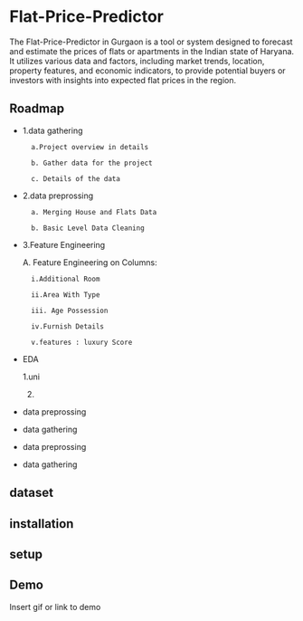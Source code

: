 
# Flat-Price-Predictor

The Flat-Price-Predictor in Gurgaon is a tool or system designed to forecast and estimate the prices of flats or apartments in the Indian state of Haryana. It utilizes various data and factors, including market trends, location, property features, and economic indicators, to provide potential buyers or investors with insights into expected flat prices in the region.


## Roadmap

- 1.data gathering 

        a.Project overview in details

        b. Gather data for the project

        c. Details of the data
- 2.data preprossing 

        a. Merging House and Flats Data

        b. Basic Level Data Cleaning

- 3.Feature Engineering

    A. Feature Engineering on Columns:

        i.Additional Room

        ii.Area With Type

        iii. Age Possession

        iv.Furnish Details

        v.features : luxury Score

        

- EDA

    1.uni
    
    2.

- data preprossing

- data gathering 

- data preprossing 

- data gathering 




## dataset
## installation 
## setup
## Demo

Insert gif or link to demo

